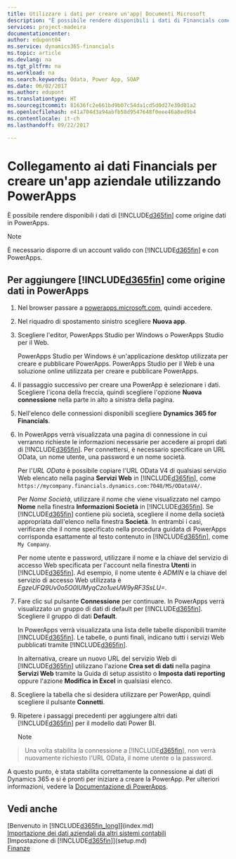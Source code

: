 ```yaml
---
title: Utilizzare i dati per creare un'app| Documenti Microsoft
description: "È possibile rendere disponibili i dati di Financials come origine dati e specificare un URL OData dei service Web per creare un'app aziendale utilizzando PowerApps."
services: project-madeira
documentationcenter: 
author: edupont04
ms.service: dynamics365-financials
ms.topic: article
ms.devlang: na
ms.tgt_pltfrm: na
ms.workload: na
ms.search.keywords: Odata, Power App, SOAP
ms.date: 06/02/2017
ms.author: edupont
ms.translationtype: HT
ms.sourcegitcommit: 81636fc2e661bd9b07c54da1cd5d0d27e30d01a2
ms.openlocfilehash: e41a704d3a94abfb58d9547648f0eee46a8ed9b4
ms.contentlocale: it-ch
ms.lasthandoff: 09/22/2017

---
```

# <a name="connecting-to-your-financials-data-to-build-a-business-app-using-powerapps"></a>Collegamento ai dati Financials per creare un'app aziendale utilizzando PowerApps
È possibile rendere disponibili i dati di [!INCLUDE[d365fin](includes/d365fin_md.md)] come origine dati in PowerApps.  

> [!NOTE]  
>   È necessario disporre di un account valido con [!INCLUDE[d365fin](includes/d365fin_md.md)] e con PowerApps.  

## <a name="to-add-included365finincludesd365finmdmd-as-a-data-source-in-powerapps"></a>Per aggiungere [!INCLUDE[d365fin](includes/d365fin_md.md)] come origine dati in PowerApps
1. Nel browser passare a [powerapps.microsoft.com](https://powerapps.microsoft.com/en-us/), quindi accedere.
2. Nel riquadro di spostamento sinistro scegliere **Nuova app**.
3. Scegliere l'editor, PowerApps Studio per Windows o PowerApps Studio per il Web.

   PowerApps Studio per Windows è un'applicazione desktop utilizzata per creare e pubblicare PowerApps. PowerApps Studio per il Web è una soluzione online utilizzata per creare e pubblicare PowerApps.
4. Il passaggio successivo per creare una PowerApp è selezionare i dati. Scegliere l'icona della freccia, quindi scegliere l'opzione **Nuova connessione** nella parte in alto a sinistra della pagina.
5. Nell'elenco delle connessioni disponibili scegliere **Dynamics 365 for Financials**.
6. In PowerApps verrà visualizzata una pagina di connessione in cui verranno richieste le informazioni necessarie per accedere ai propri dati di [!INCLUDE[d365fin](includes/d365fin_md.md)]. Per connettersi, è necessario specificare un URL OData, un nome utente, una password e un nome società.

   Per l'*URL OData* è possibile copiare l'URL OData V4 di qualsiasi servizio Web elencato nella pagina **Servizi Web** in [!INCLUDE[d365fin](includes/d365fin_md.md)], come `https://mycompany.financials.dynamics.com:7048/MS/ODataV4/`.  

   Per *Nome Società*, utilizzare il nome che viene visualizzato nel campo **Nome** nella finestra **Informazioni Società** in [!INCLUDE[d365fin](includes/d365fin_md.md)]. Se [!INCLUDE[d365fin](includes/d365fin_md.md)] contiene più società, scegliere il nome della società appropriata dall'elenco nella finestra **Società**. In entrambi i casi, verificare che il nome specificato nella procedura guidata di PowerApps corrisponda esattamente al testo contenuto in [!INCLUDE[d365fin](includes/d365fin_md.md)], come `My Company`.

   Per nome utente e password, utilizzare il nome e la chiave del servizio di accesso Web specificata per l'account nella finestra **Utenti** in [!INCLUDE[d365fin](includes/d365fin_md.md)]. Ad esempio, il nome utente è *ADMIN* e la chiave del servizio di accesso Web utilizzata è *EgzeUFQ9Uv0o5O0lUMyqCzo1ueUW9yRF3SsLU=*.
7. Fare clic sul pulsante **Connessione** per continuare. In PowerApps verrà visualizzato un gruppo di dati di default per [!INCLUDE[d365fin](includes/d365fin_md.md)]. Scegliere il gruppo di dati **Default**.

   In PowerApps verrà visualizzata una lista delle tabelle disponibili tramite [!INCLUDE[d365fin](includes/d365fin_md.md)]. Le tabelle, o punti finali, indicano tutti i servizi Web pubblicati tramite [!INCLUDE[d365fin](includes/d365fin_md.md)].

   In alternativa, creare un nuovo URL del servizio Web di [!INCLUDE[d365fin](includes/d365fin_md.md)] utilizzano l'azione **Crea set di dati** nella pagina **Servizi Web** tramite la Guida di setup assistito o **Imposta dati reporting** oppure l'azione **Modifica in Excel** in qualsiasi elenco.
8. Scegliere la tabella che si desidera utilizzare per PowerApp, quindi scegliere il pulsante **Connetti**.
9. Ripetere i passaggi precedenti per aggiungere altri dati [!INCLUDE[d365fin](includes/d365fin_md.md)] per il modello dati Power BI.

   > [!NOTE]  
>    Una volta stabilita la connessione a [!INCLUDE[d365fin](includes/d365fin_md.md)], non verrà nuovamente richiesto l'URL OData, il nome utente o la password.

A questo punto, è stata stabilita correttamente la connessione ai dati di Dynamics 365 e si è pronti per iniziare a creare la PowerApp. Per ulteriori informazioni, vedere la [Documentazione di PowerApps](https://powerapps.microsoft.com/tutorials/getting-started/).

## <a name="see-also"></a>Vedi anche
[Benvenuto in [!INCLUDE[d365fin_long](includes/d365fin_long_md.md)]](index.md)  
[Importazione dei dati aziendali da altri sistemi contabili](upload-data.md)  
[Impostazione di [!INCLUDE[d365fin](includes/d365fin_md.md)]](setup.md)  
[Finanze](finance.md)  

